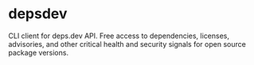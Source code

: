 # depsdev
CLI client for deps.dev API.
Free access to dependencies, licenses, advisories, and other critical health and security signals for open source package versions.